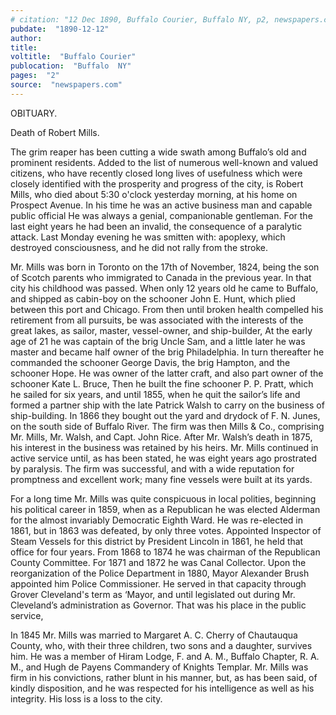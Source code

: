 ```yaml
---
# citation: "12 Dec 1890, Buffalo Courier, Buffalo NY, p2, newspapers.com."
pubdate:  "1890-12-12"
author: 
title: 
voltitle:  "Buffalo Courier"
publocation:  "Buffalo  NY"
pages:  "2"
source:  "newspapers.com"
---
```

OBITUARY.

Death of Robert Mills.

The grim reaper has been cutting a wide swath among Buffalo’s old and prominent residents. Added to the list of numerous well-known and valued citizens, who have recently closed long lives of usefulness which were closely identified with the prosperity and progress of the city, is Robert Mills, who died about 5:30 o'clock yesterday morning, at his home on Prospect Avenue. In his time he was an active business man and capable public official He was always a genial, companionable gentleman. For the last eight years he had been an invalid, the consequence of a paralytic attack. Last Monday evening he was smitten with: apoplexy, which destroyed consciousness, and he did not rally from the stroke.

Mr. Mills was born in Toronto on the 17th of November, 1824, being the son of Scotch parents who immigrated to Canada in the previous year. In that city his childhood was passed. When only 12 years old he came to Buffalo, and shipped as cabin-boy on the schooner John E. Hunt, which plied between this port and Chicago. From then until broken health compelled his retirement from all pursuits, be was associated with the interests of the great lakes, as sailor, master, vessel-owner, and ship-builder, At the early age of 21 he was captain of the brig Uncle Sam, and a little later he was master and became half owner of the brig Philadelphia. In turn thereafter he commanded the schooner George Davis, the brig Hampton, and the schooner Hope. He was owner of the latter craft, and also part owner of the schooner Kate L. Bruce, Then he built the fine schooner P. P. Pratt, which he sailed for six years, and until 1855, when he quit the sailor’s life and formed a partner ship with the late Patrick Walsh to carry on the business of ship-building. In 1866 they bought out the yard and drydock of F. N. Junes, on the south side of Buffalo River. The firm was then Mills & Co., comprising Mr. Mills, Mr. Walsh, and Capt. John Rice. After Mr. Walsh’s death in 1875, his interest in the business was retained by his heirs. Mr. Mills continued in active service until, as has been stated, he was eight years ago prostrated by paralysis. The firm was successful, and with a wide reputation for promptness and excellent work; many fine vessels were built at its yards. 

For a long time Mr. Mills was quite conspicuous in local polities, beginning his political career in 1859, when as a Republican he was elected Alderman for the almost invariably Democratic Eighth Ward. He was re-elected in 1861, but in 1863 was defeated, by only three votes. Appointed Inspector of Steam Vessels for this district by President Lincoln in 1861, he held that office for four years. From 1868 to 1874 he was chairman of the Republican County Committee. For 1871 and 1872 he was Canal Collector. Upon the reorganization of the Police Department in 1880, Mayor Alexander Brush appointed him Police Commissioner. He served in that capacity through Grover Cleveland's term as ‘Mayor, and until legislated out during Mr. Cleveland’s administration as Governor. That was his place in the public service, 

In 1845 Mr.  Mills was married to Margaret A. C. Cherry of Chautauqua County, who, with their three children, two sons and a daughter, survives him. He was a member of Hiram Lodge, F. and A. M., Buffalo Chapter, R. A. M., and Hugh de Payens Commandery of Knights Templar. Mr. Mills was firm in his convictions, rather blunt in his manner, but, as has been said, of kindly disposition, and he was respected for his intelligence as well as his integrity. His loss is a loss to the city.
